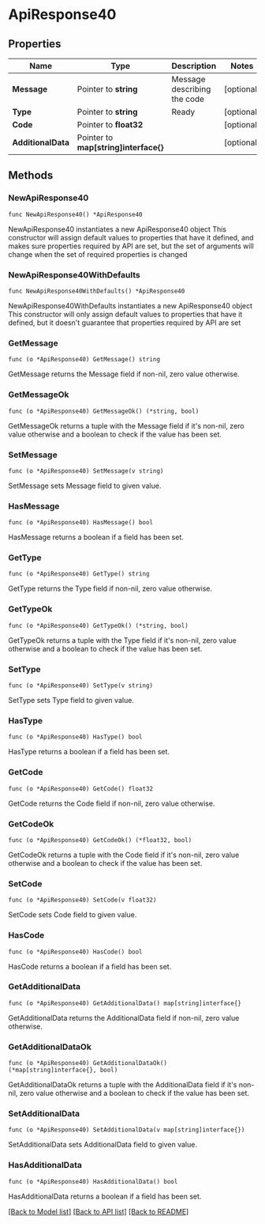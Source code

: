 # ApiResponse40

## Properties

Name | Type | Description | Notes
------------ | ------------- | ------------- | -------------
**Message** | Pointer to **string** | Message describing the code | [optional] 
**Type** | Pointer to **string** | Ready | [optional] 
**Code** | Pointer to **float32** |  | [optional] 
**AdditionalData** | Pointer to **map[string]interface{}** |  | [optional] 

## Methods

### NewApiResponse40

`func NewApiResponse40() *ApiResponse40`

NewApiResponse40 instantiates a new ApiResponse40 object
This constructor will assign default values to properties that have it defined,
and makes sure properties required by API are set, but the set of arguments
will change when the set of required properties is changed

### NewApiResponse40WithDefaults

`func NewApiResponse40WithDefaults() *ApiResponse40`

NewApiResponse40WithDefaults instantiates a new ApiResponse40 object
This constructor will only assign default values to properties that have it defined,
but it doesn't guarantee that properties required by API are set

### GetMessage

`func (o *ApiResponse40) GetMessage() string`

GetMessage returns the Message field if non-nil, zero value otherwise.

### GetMessageOk

`func (o *ApiResponse40) GetMessageOk() (*string, bool)`

GetMessageOk returns a tuple with the Message field if it's non-nil, zero value otherwise
and a boolean to check if the value has been set.

### SetMessage

`func (o *ApiResponse40) SetMessage(v string)`

SetMessage sets Message field to given value.

### HasMessage

`func (o *ApiResponse40) HasMessage() bool`

HasMessage returns a boolean if a field has been set.

### GetType

`func (o *ApiResponse40) GetType() string`

GetType returns the Type field if non-nil, zero value otherwise.

### GetTypeOk

`func (o *ApiResponse40) GetTypeOk() (*string, bool)`

GetTypeOk returns a tuple with the Type field if it's non-nil, zero value otherwise
and a boolean to check if the value has been set.

### SetType

`func (o *ApiResponse40) SetType(v string)`

SetType sets Type field to given value.

### HasType

`func (o *ApiResponse40) HasType() bool`

HasType returns a boolean if a field has been set.

### GetCode

`func (o *ApiResponse40) GetCode() float32`

GetCode returns the Code field if non-nil, zero value otherwise.

### GetCodeOk

`func (o *ApiResponse40) GetCodeOk() (*float32, bool)`

GetCodeOk returns a tuple with the Code field if it's non-nil, zero value otherwise
and a boolean to check if the value has been set.

### SetCode

`func (o *ApiResponse40) SetCode(v float32)`

SetCode sets Code field to given value.

### HasCode

`func (o *ApiResponse40) HasCode() bool`

HasCode returns a boolean if a field has been set.

### GetAdditionalData

`func (o *ApiResponse40) GetAdditionalData() map[string]interface{}`

GetAdditionalData returns the AdditionalData field if non-nil, zero value otherwise.

### GetAdditionalDataOk

`func (o *ApiResponse40) GetAdditionalDataOk() (*map[string]interface{}, bool)`

GetAdditionalDataOk returns a tuple with the AdditionalData field if it's non-nil, zero value otherwise
and a boolean to check if the value has been set.

### SetAdditionalData

`func (o *ApiResponse40) SetAdditionalData(v map[string]interface{})`

SetAdditionalData sets AdditionalData field to given value.

### HasAdditionalData

`func (o *ApiResponse40) HasAdditionalData() bool`

HasAdditionalData returns a boolean if a field has been set.


[[Back to Model list]](../README.md#documentation-for-models) [[Back to API list]](../README.md#documentation-for-api-endpoints) [[Back to README]](../README.md)



